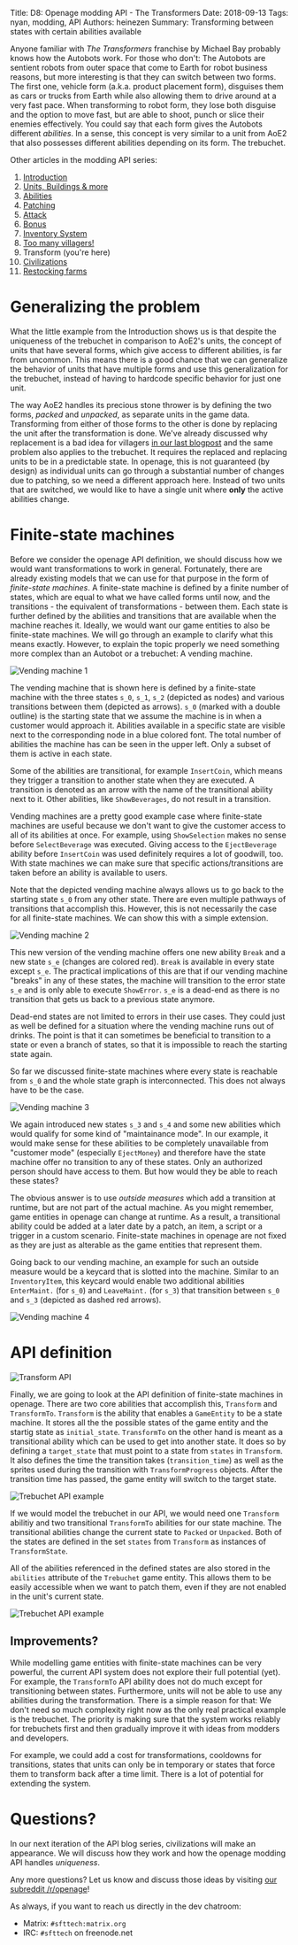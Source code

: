 Title: D8: Openage modding API - The Transformers
Date: 2018-09-13
Tags: nyan, modding, API
Authors: heinezen
Summary: Transforming between states with certain abilities available

Anyone familiar with *The Transformers* franchise by Michael Bay probably knows how the Autobots work. For those who don't: The Autobots are sentient robots from outer space that come to Earth for robot business reasons, but more interesting is that they can switch between two forms. The first one, vehicle form (a.k.a. product placement form), disguises them as cars or trucks from Earth while also allowing them to drive around at a very fast pace. When transforming to robot form, they lose both disguise and the option to move fast, but are able to shoot, punch or slice their enemies effectively. You could say that each form gives the Autobots different *abilities*. In a sense, this concept is very similar to a unit from AoE2 that also possesses different abilities depending on its form. The trebuchet.

Other articles in the modding API series:

1. [Introduction]({filename}/blog/D0000-openage_mod_api_intro.md)
2. [Units, Buildings & more]({filename}/blog/D0001-openage_mod_api_game_entity.md)
3. [Abilities]({filename}/blog/D0002-openage_mod_api_ability.md)
4. [Patching]({filename}/blog/D0003-openage_mod_api_patching.md)
5. [Attack]({filename}/blog/D0004-openage_mod_api_attack.md)
6. [Bonus]({filename}/blog/D0005-openage_mod_api_bonus.md)
7. [Inventory System]({filename}/blog/D0006-openage_mod_api_inventory.md)
8. [Too many villagers!]({filename}/blog/D0007-openage_mod_api_villager.md)
9. Transform (you're here)
10. [Civilizations]({filename}/blog/D0009-openage_mod_api_civ.md)
11. [Restocking farms]({filename}/blog/D0010-openage_mod_api_farming.md)

# Generalizing the problem

What the little example from the Introduction shows us is that despite the uniqueness of the trebuchet in comparison to AoE2's units, the concept of units that have several forms, which give access to different abilities, is far from uncommon. This means there is a good chance that we can generalize the behavior of units that have multiple forms and use this generalization for the trebuchet, instead of having to hardcode specific behavior for just one unit.

The way AoE2 handles its precious stone thrower is by defining the two forms, *packed* and *unpacked*, as separate units in the game data. Transforming from either of those forms to the other is done by replacing the unit after the transformation is done. We've already discussed why replacement is a bad idea for villagers [in our last blogpost]({filename}/blog/D0007-openage_mod_api_villager.md) and the same problem also applies to the trebuchet. It requires the replaced and replacing units to be in a predictable state. In openage, this is not guaranteed (by design) as individual units can go through a substantial number of changes due to patching, so we need a different approach here. Instead of two units that are switched, we would like to have a single unit where **only** the active abilities change.

# Finite-state machines

Before we consider the openage API definition, we should discuss how we would want transformations to work in general. Fortunately, there are already existing models that we can use for that purpose in the form of *finite-state machines*. A finite-state machine is defined by a finite number of states, which are equal to what we have called forms until now, and the transitions - the equivalent of transformations - between them. Each state is further defined by the abilities and transitions that are available when the machine reaches it. Ideally, we would want our game entities to also be finite-state machines. We will go through an example to clarify what this means exactly. However, to explain the topic properly we need something more complex than an Autobot or a trebuchet: A vending machine.

![Vending machine 1]({filename}/images/D0008-automaton-1.png)

The vending machine that is shown here is defined by a finite-state machine with the three states `s_0`, `s_1`, `s_2` (depicted as nodes) and various transitions between them (depicted as arrows). `s_0` (marked with a double outline) is the starting state that we assume the machine is in when a customer would approach it. Abilities available in a specific state are visible next to the corresponding node in a blue colored font. The total number of abilities the machine has can be seen in the upper left. Only a subset of them is active in each state.

Some of the abilities are transitional, for example `InsertCoin`, which means they trigger a transition to another state when they are executed. A transition is denoted as an arrow with the name of the transitional ability next to it. Other abilities, like `ShowBeverages`, do not result in a transition.

Vending machines are a pretty good example case where finite-state machines are useful because we don't want to give the customer access to all of its abilities at once. For example, using `ShowSelection` makes no sense before `SelectBeverage` was executed. Giving access to the `EjectBeverage` ability before `InsertCoin` was used definitely requires a lot of goodwill, too. With state machines we can make sure that specific actions/transitions are taken before an ability is available to users.

Note that the depicted vending machine always allows us to go back to the starting state `s_0` from any other state. There are even multiple pathways of transitions that accomplish this. However, this is not necessarily the case for all finite-state machines. We can show this with a simple extension.

![Vending machine 2]({filename}/images/D0008-automaton-2.png)

This new version of the vending machine offers one new ability `Break` and a new state `s_e` (changes are colored red). `Break` is available in every state except `s_e`. The practical implications of this are that if our vending machine "breaks" in any of these states, the machine will transition to the error state `s_e` and is only able to execute `ShowError`. `s_e` is a dead-end as there is no transition that gets us back to a previous state anymore.

Dead-end states are not limited to errors in their use cases. They could just as well be defined for a situation where the vending machine runs out of drinks. The point is that it can sometimes be beneficial to transition to a state or even a branch of states, so that it is impossible to reach the starting state again.

So far we discussed finite-state machines where every state is reachable from `s_0` and the whole state graph is interconnected. This does not always have to be the case.

![Vending machine 3]({filename}/images/D0008-automaton-3.png)

We again introduced new states `s_3` and `s_4` and some new abilities which would qualify for some kind of "maintainance mode". In our example, it would make sense for these abilities to be completely unavailable from "customer mode" (especially `EjectMoney`) and therefore have the state machine offer no transition to any of these states. Only an authorized person should have access to them. But how would they be able to reach these states?

The obvious answer is to use *outside measures* which add a transition at runtime, but are not part of the actual machine. As you might remember, game entities in openage can change at runtime. As a result, a transitional ability could be added at a later date by a patch, an item, a script or a trigger in a custom scenario. Finite-state machines in openage are not fixed as they are just as alterable as the game entities that represent them.

Going back to our vending machine, an example for such an outside measure would be a keycard that is slotted into the machine. Similar to an `InventoryItem`, this keycard would enable two additional abilities `EnterMaint.` (for `s_0`) and `LeaveMaint.` (for `s_3`) that transition between `s_0` and `s_3` (depicted as dashed red arrows).

![Vending machine 4]({filename}/images/D0008-automaton-4.png)

# API definition

![Transform API]({filename}/images/D0008-transform-api.png)

Finally, we are going to look at the API definition of finite-state machines in openage. There are two core abilities that accomplish this, `Transform` and `TransformTo`. `Transform` is the ability that enables a `GameEntity` to be a state machine. It stores all the the possible states of the game entity and the startig state as `initial_state`. `TransformTo` on the other hand is meant as a transitional ability which can be used to get into another state. It does so by defining a `target_state` that must point to a state from `states` in `Transform`. It also defines the time the transition takes (`transition_time`) as well as the sprites used during the transition with `TransformProgress` objects. After the transition time has passed, the game entity will switch to the target state.

![Trebuchet API example]({filename}/images/D0008-transform-trebuchet-example.png)

If we would model the trebuchet in our API, we would need one `Transform` abilitiy and two transitional `TransformTo` abilities for our state machine. The transitional abilities change the current state to `Packed` or `Unpacked`. Both of the states are defined in the set `states` from `Transform` as instances of `TransformState`.

All of the abilities referenced in the defined states are also stored in the `abilities` attribute of the `Trebuchet` game entity. This allows them to be easily accessible when we want to patch them, even if they are not enabled in the unit's current state.

![Trebuchet API example]({filename}/images/D0008-transform-trebuchet-automaton.png)

## Improvements?

While modelling game entities with finite-state machines can be very powerful, the current API system does not explore their full potential (yet). For example, the `TransformTo` API ability does not do much except for transitioning between states. Furthermore, units will not be able to use any abilities during the transformation. There is a simple reason for that: We don't need so much complexity right now as the only real practical example is the trebuchet. The priority is making sure that the system works reliably for trebuchets first and then gradually improve it with ideas from modders and developers.

For example, we could add a cost for transformations, cooldowns for transitions, states that units can only be in temporary or states that force them to transform back after a time limit. There is a lot of potential for extending the system.

# Questions?

In our next iteration of the API blog series, civilizations will make an appearance. We will discuss how they work and how the openage modding API handles *uniqueness*.

Any more questions? Let us know and discuss those ideas by visiting [our subreddit /r/openage](https://reddit.com/r/openage)!

As always, if you want to reach us directly in the dev chatroom:

* Matrix: `#sfttech:matrix.org`
* IRC: `#sfttech` on freenode.net
